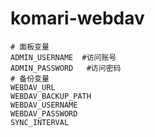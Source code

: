 # komari-webdav

```
# 面板变量
ADMIN_USERNAME  #访问账号
ADMIN_PASSWORD   #访问密码
# 备份变量
WEBDAV_URL  
WEBDAV_BACKUP_PATH
WEBDAV_USERNAME
WEBDAV_PASSWORD
SYNC_INTERVAL
```
